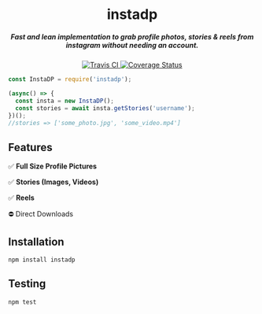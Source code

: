 <h1 align="center">instadp</h1>
<h5 align="center">Fast and lean implementation to grab profile photos, stories & reels from instagram without needing an account.</h5>
<div align="center">
  <a href="http://travis-ci.org/cameronh/instadp">
    <img src="https://travis-ci.org/cameronh/instadp.svg?branch=master" alt="Travis CI" />
  </a>
  <a href='https://coveralls.io/github/cameronh/instadp?branch=master'>
    <img src='https://coveralls.io/repos/github/cameronh/instadp/badge.svg?branch=master&ts=09-15-2020' alt='Coverage Status' />
  </a>
</div>


```js
const InstaDP = require('instadp');

(async() => {
  const insta = new InstaDP();
  const stories = await insta.getStories('username');
})();
//stories => ['some_photo.jpg', 'some_video.mp4']
```

## Features

✅ <b>Full Size Profile Pictures</b>

✅ <b>Stories (Images, Videos)</b>

✅ <b>Reels</b>

⛔️ Direct Downloads

## Installation
`npm install instadp`

## Testing
`npm test`
